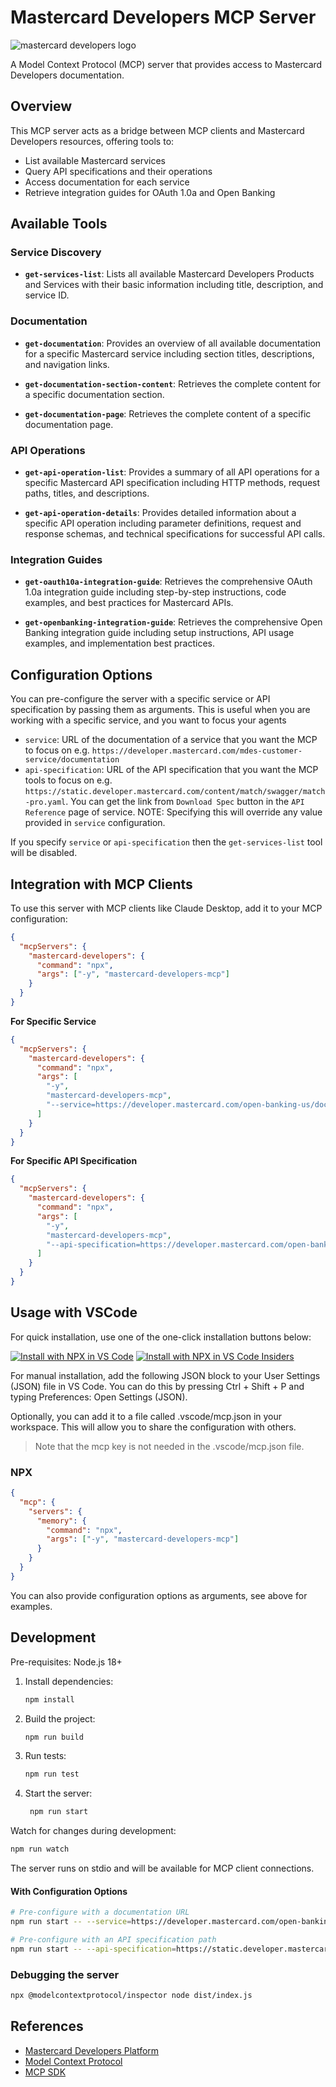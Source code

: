 # Mastercard Developers MCP Server

<picture>
  <source media="(prefers-color-scheme: dark)" srcset="https://developer.mastercard.com/_/_/src/global/assets/svg/mcdev-logo-dark.svg">
  <img src="https://developer.mastercard.com/_/_/src/global/assets/svg/mcdev-logo-light.svg" alt="mastercard developers logo">
</picture>

A Model Context Protocol (MCP) server that provides access to Mastercard Developers documentation.

## Overview

This MCP server acts as a bridge between MCP clients and Mastercard Developers resources, offering tools to:

- List available Mastercard services
- Query API specifications and their operations
- Access documentation for each service
- Retrieve integration guides for OAuth 1.0a and Open Banking

## Available Tools

### Service Discovery

- **`get-services-list`**: Lists all available Mastercard Developers Products and Services with their basic information including title, description, and service ID.

### Documentation

- **`get-documentation`**: Provides an overview of all available documentation for a specific Mastercard service including section titles, descriptions, and navigation links.

- **`get-documentation-section-content`**: Retrieves the complete content for a specific documentation section.

- **`get-documentation-page`**: Retrieves the complete content of a specific documentation page.

### API Operations

- **`get-api-operation-list`**: Provides a summary of all API operations for a specific Mastercard API specification including HTTP methods, request paths, titles, and descriptions.

- **`get-api-operation-details`**: Provides detailed information about a specific API operation including parameter definitions, request and response schemas, and technical specifications for successful API calls.

### Integration Guides

- **`get-oauth10a-integration-guide`**: Retrieves the comprehensive OAuth 1.0a integration guide including step-by-step instructions, code examples, and best practices for Mastercard APIs.

- **`get-openbanking-integration-guide`**: Retrieves the comprehensive Open Banking integration guide including setup instructions, API usage examples, and implementation best practices.

## Configuration Options

You can pre-configure the server with a specific service or API specification by passing them as arguments.
This is useful when you are working with a specific service, and you want to focus your agents

- `service`: URL of the documentation of a service that you want the MCP to focus on e.g. `https://developer.mastercard.com/mdes-customer-service/documentation`
- `api-specification`: URL of the API specification that you want the MCP tools to focus on e.g. `https://static.developer.mastercard.com/content/match/swagger/match-pro.yaml`. You can get the link from `Download Spec` button in the `API Reference` page of service.
  NOTE: Specifying this will override any value provided in `service` configuration.

If you specify `service` or `api-specification` then the `get-services-list` tool will be disabled.

## Integration with MCP Clients

To use this server with MCP clients like Claude Desktop, add it to your MCP configuration:

```json
{
  "mcpServers": {
    "mastercard-developers": {
      "command": "npx",
      "args": ["-y", "mastercard-developers-mcp"]
    }
  }
}
```

**For Specific Service**

```json
{
  "mcpServers": {
    "mastercard-developers": {
      "command": "npx",
      "args": [
        "-y",
        "mastercard-developers-mcp",
        "--service=https://developer.mastercard.com/open-banking-us/documentation/"
      ]
    }
  }
}
```

**For Specific API Specification**

```json
{
  "mcpServers": {
    "mastercard-developers": {
      "command": "npx",
      "args": [
        "-y",
        "mastercard-developers-mcp",
        "--api-specification=https://developer.mastercard.com/open-banking-us/swagger/openbanking-us.yaml"
      ]
    }
  }
}
```

## Usage with VSCode

For quick installation, use one of the one-click installation buttons below:

[![Install with NPX in VS Code](https://img.shields.io/badge/VS_Code-NPM-0098FF?style=flat-square&logo=visualstudiocode&logoColor=white)](https://insiders.vscode.dev/redirect/mcp/install?name=mastercard-developers&config=%7B%22command%22%3A%22npx%22%2C%22args%22%3A%5B%22-y%22%2C%22mastercard-developers-mcp%22%5D%7D) [![Install with NPX in VS Code Insiders](https://img.shields.io/badge/VS_Code_Insiders-NPM-24bfa5?style=flat-square&logo=visualstudiocode&logoColor=white)](https://insiders.vscode.dev/redirect/mcp/install?name=mastercard-developers&config=%7B%22command%22%3A%22npx%22%2C%22args%22%3A%5B%22-y%22%2C%22mastercard-developers-mcp%22%5D%7D&quality=insiders)

For manual installation, add the following JSON block to your User Settings (JSON) file in VS Code. You can do this by pressing Ctrl + Shift + P and typing Preferences: Open Settings (JSON).

Optionally, you can add it to a file called .vscode/mcp.json in your workspace. This will allow you to share the configuration with others.

> Note that the mcp key is not needed in the .vscode/mcp.json file.

### NPX

```json
{
  "mcp": {
    "servers": {
      "memory": {
        "command": "npx",
        "args": ["-y", "mastercard-developers-mcp"]
      }
    }
  }
}
```

You can also provide configuration options as arguments, see above for examples.

## Development

Pre-requisites: Node.js 18+

1. Install dependencies:

   ```bash
   npm install
   ```

2. Build the project:
   ```bash
   npm run build
   ```
3. Run tests:

   ```bash
   npm run test
   ```

4. Start the server:
   ```bash
    npm run start
   ```

Watch for changes during development:

```bash
npm run watch
```

The server runs on stdio and will be available for MCP client connections.

#### With Configuration Options

```bash
# Pre-configure with a documentation URL
npm run start -- --service=https://developer.mastercard.com/open-banking-us/documentation/

# Pre-configure with an API specification path
npm run start -- --api-specification=https://static.developer.mastercard.com/content/open-banking-us/swagger/openbanking-us.yaml
```

### Debugging the server

```bash
npx @modelcontextprotocol/inspector node dist/index.js
```

## References

- [Mastercard Developers Platform](https://developer.mastercard.com/)
- [Model Context Protocol](https://modelcontextprotocol.io/)
- [MCP SDK](https://github.com/modelcontextprotocol/sdk)
